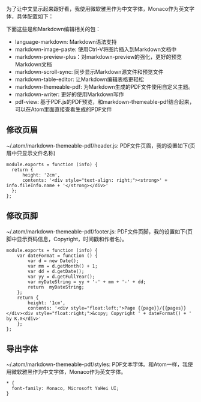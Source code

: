 为了让中文显示起来跟好看，我使用微软雅黑作为中文字体，Monaco作为英文字体，具体配置如下：

下面这些是和Markdown编辑相关的包：
* language-markdown: Markdown语法支持
* markdown-image-paste: 使用Ctrl-V将图片插入到Markdown文档中
* markdown-preview-plus：对markdown-preview的强化，更好的预览Markdown文档
* markdown-scroll-sync: 同步显示Markdown源文件和预览文件
* markdown-table-editor: 让Markdown编辑表格更轻松
* markdown-themeable-pdf: 为Markdown生成的PDF文件使用自定义主题。
* markdown-writer: 更好的使用Markdown写作
* pdf-view: 基于PDF.js的PDF预览，和markdown-themeable-pdf结合起来，可以在Atom里面直接查看生成的PDF文件

## 修改页眉
~/.atom/markdown-themeable-pdf/header.js: PDF文件页眉，我的设置如下(页眉中只显示文件名称)
```
module.exports = function (info) {
  return {
      height: '2cm',
      contents: '<div style="text-align: right;"><strong>' + info.fileInfo.name + '</strong></div>'
  };
};
```

## 修改页脚
~/.atom/markdown-themeable-pdf/footer.js: PDF文件页脚，我的设置如下(页脚中显示页码信息，Copyright，时间戳和作者名)。
```
module.exports = function (info) {
    var dateFormat = function () {
        var d = new Date();
        var mm = d.getMonth() + 1;
        var dd = d.getDate();
        var yy = d.getFullYear();
        var myDateString = yy + '-' + mm + '-' + dd;
        return  myDateString;
    };
    return {
        height: '1cm',
        contents: '<div style="float:left;">Page {{page}}/{{pages}}</div><div style="float:right;">&copy; Copyright ' + dateFormat() + ' by K.X</div>'
    };
};
```

## 导出字体
~/.atom/markdown-themeable-pdf/styles: PDF文本字体。和Atom一样，我使用微软雅黑作为中文字体，Monaco作为英文字体。
```
* {
  font-family: Monaco, Microsoft YaHei UI;
}
```


